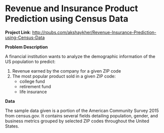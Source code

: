 # Revenue and Insurance Product Prediction using Census Data

**Project Link**:
http://rpubs.com/akshaykher/Revenue-Insurance-Prediction-using-Census-Data

**Problem Description**

A financial institution wants to analyze the demographic information of the US population to predict:

1. Revenue earned by the company for a given ZIP code
2. The most popular product sold in a given ZIP code:
    * college fund
    * retirement fund
    * life insurance
    
**Data**

The sample data given is a portion of the American Community Survey 2015 from census.gov. It contains several fields detailing population, gender, and business metrics grouped by selected ZIP codes throughout the United States.  
